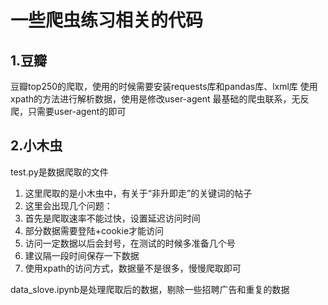 # 一些爬虫练习相关的代码
## 1.豆瓣
豆瓣top250的爬取，使用的时候需要安装requests库和pandas库、lxml库
使用xpath的方法进行解析数据，使用是修改user-agent
最基础的爬虫联系，无反爬，只需要user-agent的即可

## 2.小木虫
test.py是数据爬取的文件
1. 这里爬取的是小木虫中，有关于“非升即走”的关键词的帖子
2. 这里会出现几个问题：
3. 首先是爬取速率不能过快，设置延迟访问时间
4. 部分数据需要登陆+cookie才能访问
5. 访问一定数据以后会封号，在测试的时候多准备几个号
6. 建议隔一段时间保存一下数据
7. 使用xpath的访问方式，数据量不是很多，慢慢爬取即可

data_slove.ipynb是处理爬取后的数据，剔除一些招聘广告和重复的数据
